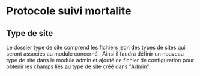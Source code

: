 # Protocole suivi mortalite

## Type de site

Le dossier type de site comprend les fichiers json des types de sites qui seront associés au module concerné .
Ainsi il faudra définir un nouveau type de site dans le module admin et ajouté ce fichier de configuration pour obtenir les champs liés au type de site créé dans "Admin".
